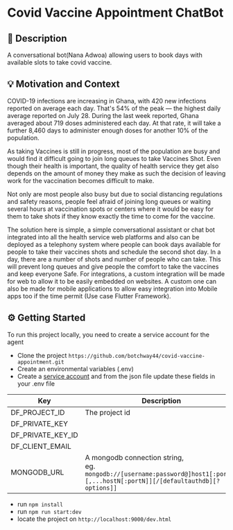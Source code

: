 # Covid Vaccine Appointment ChatBot
<!--- Replace <OWNER> with your Github Username and <REPOSITORY> with the name of your repository. -->
<!--- You can find both of these in the url bar when you open your repository in github. -->
 
## 📙 Description
A conversational bot(Nana Adwoa) allowing users to book days with available slots to take covid vaccine. 

## 💡 Motivation and Context
<!--- Describe your app in one or two sentences -->
COVID-19 infections are increasing in Ghana, with 420 new infections reported on average each day. That's 54% of the peak — the highest daily average reported on July 28. During the last week reported, Ghana averaged about 719 doses administered each day. At that rate, it will take a further 8,460 days to administer enough doses for another 10% of the population.

As taking Vaccines is still in progress, most of the population are busy and would find it difficult going to join long queues to take Vaccines Shot. Even though their health is important, the quality of health service they get also depends on the amount of money they make as such the decision of leaving work for the vaccination becomes difficult to make.

 Not only are most people also busy but due to social distancing regulations and safety reasons, people feel afraid of joining long queues or waiting several hours at vaccination spots or centers where it would be easy for them to take shots if they know exactly the time to come for the vaccine.


The solution here is simple, a simple conversational assistant or chat bot integrated into all the health service web platforms and also can be deployed as a telephony system where people can book days available for people to take their vaccines shots and schedule the second shot day. In a day, there are a number of shots and number of people who can take. This will prevent long queues and give people the comfort to take the vaccines and keep everyone Safe.
For integrations, a custom integration will be made for web to allow it to be easily embedded on websites. A custom one can also be made for mobile applications to allow easy integration into Mobile apps too if the time permit (Use case Flutter Framework).
 

## ⚙️ Getting Started
To run this project locally, you need to create a service account for the agent

* Clone the project `https://github.com/botchway44/covid-vaccine-appointment.git`
* Create an environmental variables (.env) 
* Create a [service account](https://cloud.google.com/dialogflow/es/docs/quick/setup) and from the json file update these fields in your .env file 

| Key | Description|
| ------| ------------|
| DF_PROJECT_ID | The project id|
| DF_PRIVATE_KEY | |
| DF_PRIVATE_KEY_ID | |
| DF_CLIENT_EMAIL | |
| MONGODB_URL | A mongodb connection string,<br> eg. `mongodb://[username:password@]host1[:port1][,...hostN[:portN]][/[defaultauthdb][?options]]` |

* run `npm install`
* run `npm run start:dev`
* locate the project on `http://localhost:9000/dev.html`

